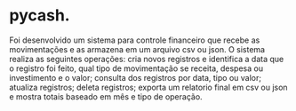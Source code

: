 # pycash.
Foi desenvolvido um sistema para controle financeiro que recebe as movimentações e as armazena em um arquivo csv ou json.
O sistema realiza as seguintes operações: cria novos registros e identifica a data que o registro foi feito, qual tipo de movimentação se receita, despesa ou investimento e o valor; consulta dos registros por data, tipo ou valor; atualiza registros; deleta registros; exporta um relatorio final em csv ou json e mostra totais baseado em mês e tipo de operação.
